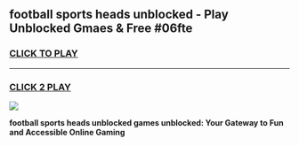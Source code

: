 
## football sports heads unblocked - Play Unblocked Gmaes & Free #06fte
<h3>
<a href="https://news.freeplayer.one?title=football_sports_heads_unblocked&ref=24F">CLICK TO PLAY</a></h3>
<hr>

<h3>
<a href="https://news.freeplayer.one?title=football_sports_heads_unblocked&ref=24F">CLICK 2 PLAY</a>
  
</h3>

<a href="https://news.freeplayer.one?title=football_sports_heads_unblocked&ref=24F/"><img src="https://clearcache.store/games.png"></a>


**football sports heads unblocked games unblocked: Your Gateway to Fun and Accessible Online Gaming**
